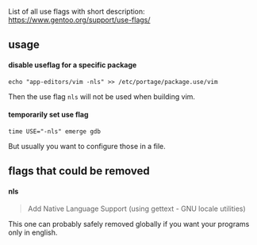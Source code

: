List of all use flags with short description: https://www.gentoo.org/support/use-flags/

## usage

#### disable useflag for a specific package

```
echo "app-editors/vim -nls" >> /etc/portage/package.use/vim
```
Then the use flag `nls` will not be used when building vim.

#### temporarily set use flag

```
time USE="-nls" emerge gdb
```

But usually you want to configure those in a file.

## flags that could be removed

#### nls

> Add Native Language Support (using gettext - GNU locale utilities)

This one can probably safely removed globally if you want your programs only in english.
